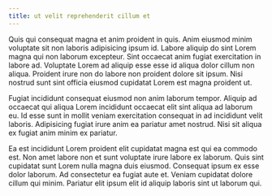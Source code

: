 ```yaml
---
title: ut velit reprehenderit cillum et
---
```


Quis qui consequat magna et anim proident in quis. Anim eiusmod minim voluptate sit non laboris adipisicing ipsum id. Labore aliquip do sint Lorem magna qui non laborum excepteur. Sint occaecat anim fugiat exercitation in labore ad. Voluptate Lorem ad aliquip esse esse id aliqua dolor cillum non aliqua. Proident irure non do labore non proident dolore sit ipsum. Nisi nostrud sunt sint officia eiusmod cupidatat Lorem est magna proident ut.

Fugiat incididunt consequat eiusmod non anim laborum tempor. Aliquip ad occaecat qui aliqua Lorem incididunt occaecat elit sint aliqua ad laborum eu. Id esse sunt in mollit veniam exercitation consequat in ad incididunt velit laboris. Adipisicing fugiat irure anim ea pariatur amet nostrud. Nisi sit aliqua ex fugiat anim minim ex pariatur.

Ea est incididunt Lorem proident elit cupidatat magna est qui ea commodo est. Non amet labore non et sunt voluptate irure labore ex laborum. Quis sint cupidatat sunt Lorem nulla magna duis eiusmod. Consequat ipsum ex esse dolor laborum. Ad consectetur ea fugiat aute et. Veniam cupidatat dolore cillum qui minim. Pariatur elit ipsum elit id aliquip laboris sint ut laborum qui.